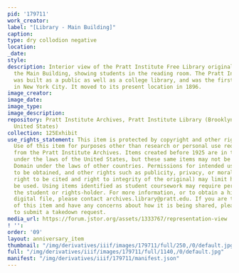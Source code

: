 ```yaml
---
pid: '179711'
work_creator:
label: "[Library - Main Building]"
caption:
type: dry collodion negative
location:
_date:
style:
description: Interior view of the Pratt Institute Free Library originally housed in
  the Main Building, showing students in the reading room. The Pratt Institute Library
  was built as a public as well as a college library, and was the first free Library
  in New York City. It moved to its present location in 1896.
image_creator:
image_date:
image_type:
image_description:
repository: Pratt Institute Archives, Pratt Institute Library (Brooklyn, New York,
  United States)
collection: 125Exhibit
use_rights_statement: This item is protected by copyright and other rights and restrictions.
  Use of this item for purposes other than research or personal use requires permission
  from the Pratt Institute Archives. Items created before 1925 are in the Public Domain
  under the laws of the United States, but these same items may not be in the Public
  Domain under the laws of other countries. Permissions for intended uses may need
  to be obtained, and other rights such as publicity, privacy, or moral rights (e.g.
  right to be cited and right to integrity of the original) may limit how items can
  be used. Using items identified as student coursework may require permission from
  the student or rights-holder. For more information, or to obtain a high resolution
  digital file, please contact archives.library@pratt.edu. If you are the rights-holder
  of this item and have any concerns about how it is being shared, please visit https://libguides.pratt.edu/archives/takedown
  to submit a takedown request.
media_url: https://forum.jstor.org/assets/1333767/representation-view
! '':
order: '09'
layout: anniversary_item
thumbnail: "/img/derivatives/iiif/images/179711/full/250,/0/default.jpg"
full: "/img/derivatives/iiif/images/179711/full/1140,/0/default.jpg"
manifest: "/img/derivatives/iiif/179711/manifest.json"
---
```

